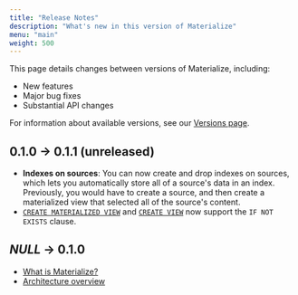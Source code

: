 ```yaml
---
title: "Release Notes"
description: "What's new in this version of Materialize"
menu: "main"
weight: 500
---
```


This page details changes between versions of Materialize, including:

- New features
- Major bug fixes
- Substantial API changes

For information about available versions, see our [Versions page](../versions).

## 0.1.0 &rarr; 0.1.1 (unreleased)

- **Indexes on sources**: You can now create and drop indexes on sources, which
  lets you automatically store all of a source's data in an index. Previously,
  you would have to create a source, and then create a materialized view that
  selected all of the source's content.
- [`CREATE MATERIALIZED VIEW`](../sql/create-materialized-view) and [`CREATE VIEW`](../sql/create-view) now support the `IF NOT EXISTS` clause.

## _NULL_ &rarr; 0.1.0

- [What is Materialize?](../overview/what-is-materialize/)
- [Architecture overview](../overview/architecture/)
